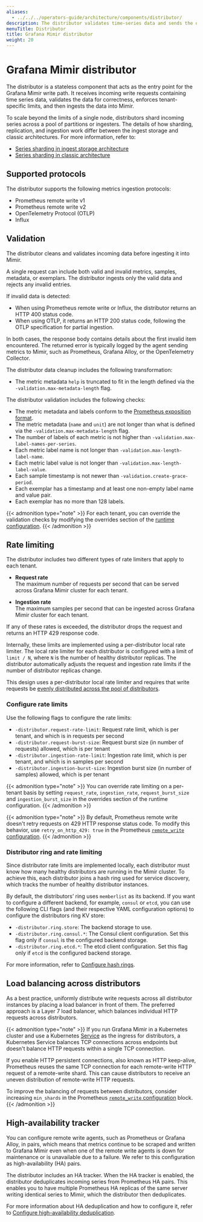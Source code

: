 ```yaml
---
aliases:
  - ../../../operators-guide/architecture/components/distributor/
description: The distributor validates time-series data and sends the data to ingesters.
menuTitle: Distributor
title: Grafana Mimir distributor
weight: 20
---
```


<!-- Note: This topic is mounted in the GEM documentation. Ensure that all updates are also applicable to GEM. -->

# Grafana Mimir distributor

The distributor is a stateless component that acts as the entry point for the Grafana Mimir write path.
It receives incoming write requests containing time series data, validates the data for correctness, enforces tenant-specific limits, and then ingests the data into Mimir.

To scale beyond the limits of a single node, distributors shard incoming series across a pool of partitions or ingesters.
The details of how sharding, replication, and ingestion work differ between the ingest storage and classic architectures.
For more information, refer to:

- [Series sharding in ingest storage architecture](https://grafana.com/docs/mimir/<MIMIR_VERSION>/references/architecture/hash-ring/#series-sharding-in-ingest-storage-architecture)
- [Series sharding in classic architecture](https://grafana.com/docs/mimir/<MIMIR_VERSION>/references/architecture/hash-ring/#series-sharding-in-classic-architecture)

## Supported protocols

The distributor supports the following metrics ingestion protocols:

- Prometheus remote write v1
- Prometheus remote write v2
- OpenTelemetry Protocol (OTLP)
- Influx

## Validation

The distributor cleans and validates incoming data before ingesting it into Mimir.

A single request can include both valid and invalid metrics, samples, metadata, or exemplars.
The distributor ingests only the valid data and rejects any invalid entries.

If invalid data is detected:

- When using Prometheus remote write or Influx, the distributor returns an HTTP 400 status code.
- When using OTLP, it returns an HTTP 200 status code, following the OTLP specification for partial ingestion.

In both cases, the response body contains details about the first invalid item encountered.
The returned error is typically logged by the agent sending metrics to Mimir, such as Prometheus, Grafana Alloy, or the OpenTelemetry Collector.

The distributor data cleanup includes the following transformation:

- The metric metadata `help` is truncated to fit in the length defined via the `-validation.max-metadata-length` flag.

The distributor validation includes the following checks:

- The metric metadata and labels conform to the [Prometheus exposition format](https://prometheus.io/docs/concepts/data_model/).
- The metric metadata (`name` and `unit`) are not longer than what is defined via the `-validation.max-metadata-length` flag.
- The number of labels of each metric is not higher than `-validation.max-label-names-per-series`.
- Each metric label name is not longer than `-validation.max-length-label-name`.
- Each metric label value is not longer than `-validation.max-length-label-value`.
- Each sample timestamp is not newer than `-validation.create-grace-period`.
- Each exemplar has a timestamp and at least one non-empty label name and value pair.
- Each exemplar has no more than 128 labels.

{{< admonition type="note" >}}
For each tenant, you can override the validation checks by modifying the overrides section of the [runtime configuration](https://grafana.com/docs/mimir/<MIMIR_VERSION>/configure/about-runtime-configuration/).
{{< /admonition >}}

## Rate limiting

The distributor includes two different types of rate limiters that apply to each tenant.

- **Request rate**<br />
  The maximum number of requests per second that can be served across Grafana Mimir cluster for each tenant.

- **Ingestion rate**<br />
  The maximum samples per second that can be ingested across Grafana Mimir cluster for each tenant.

If any of these rates is exceeded, the distributor drops the request and returns an HTTP 429 response code.

Internally, these limits are implemented using a per-distributor local rate limiter.
The local rate limiter for each distributor is configured with a limit of `limit / N`, where `N` is the number of healthy distributor replicas.
The distributor automatically adjusts the request and ingestion rate limits if the number of distributor replicas change.

This design uses a per-distributor local rate limiter and requires that write requests be [evenly distributed across the pool of distributors](#load-balancing-across-distributors).

### Configure rate limits

Use the following flags to configure the rate limits:

- `-distributor.request-rate-limit`: Request rate limit, which is per tenant, and which is in requests per second
- `-distributor.request-burst-size`: Request burst size (in number of requests) allowed, which is per tenant
- `-distributor.ingestion-rate-limit`: Ingestion rate limit, which is per tenant, and which is in samples per second
- `-distributor.ingestion-burst-size`: Ingestion burst size (in number of samples) allowed, which is per tenant

{{< admonition type="note" >}}
You can override rate limiting on a per-tenant basis by setting `request_rate`, `ingestion_rate`, `request_burst_size` and `ingestion_burst_size` in the overrides section of the runtime configuration.
{{< /admonition >}}

{{< admonition type="note" >}}
By default, Prometheus remote write doesn't retry requests on 429 HTTP response status code. To modify this behavior, use `retry_on_http_429: true` in the Prometheus [`remote_write` configuration](https://prometheus.io/docs/prometheus/latest/configuration/configuration/#remote_write).
{{< /admonition >}}

### Distributor ring and rate limiting

Since distributor rate limits are implemented locally, each distributor must know how many healthy distributors are running in the Mimir cluster.
To achieve this, each distributor joins a hash ring used for service discovery, which tracks the number of healthy distributor instances.

By default, the distributors’ ring uses `memberlist` as its backend.
If you want to configure a different backend, for example, `consul` or `etcd`, you can use the following CLI flags (and their respective YAML configuration options) to configure the distributors ring KV store:

- `-distributor.ring.store`: The backend storage to use.
- `-distributor.ring.consul.*`: The Consul client configuration. Set this flag only if `consul` is the configured backend storage.
- `-distributor.ring.etcd.*`: The etcd client configuration. Set this flag only if `etcd` is the configured backend storage.

For more information, refer to [Configure hash rings](https://grafana.com/docs/mimir/<MIMIR_VERSION>/configure/configure-hash-rings/).

## Load balancing across distributors

As a best practice, uniformly distribute write requests across all distributor instances by placing a load balancer in front of them.
The preferred approach is a Layer 7 load balancer, which balances individual HTTP requests across distributors.

{{< admonition type="note" >}}
If you run Grafana Mimir in a Kubernetes cluster and use a Kubernetes [Service](https://kubernetes.io/docs/concepts/services-networking/service/) as the ingress for distributors, a Kubernetes Service balances TCP connections across endpoints but doesn't balance HTTP requests within a single TCP connection.

If you enable HTTP persistent connections, also known as HTTP keep-alive, Prometheus reuses the same TCP connection for each remote-write HTTP request of a remote-write shard.
This can cause distributors to receive an uneven distribution of remote-write HTTP requests.

To improve the balancing of requests between distributors, consider increasing `min_shards` in the Prometheus [`remote_write` configuration](https://prometheus.io/docs/prometheus/latest/configuration/configuration/#remote_write) block.
{{< /admonition >}}

## High-availability tracker

You can configure remote write agents, such as Prometheus or Grafana Alloy, in pairs, which means that metrics continue to be scraped and written to Grafana Mimir even when one of the remote write agents is down for maintenance or is unavailable due to a failure.
We refer to this configuration as high-availability (HA) pairs.

The distributor includes an HA tracker.
When the HA tracker is enabled, the distributor deduplicates incoming series from Prometheus HA pairs.
This enables you to have multiple Prometheus HA replicas of the same server writing identical series to Mimir, which the distributor then deduplicates.

For more information about HA deduplication and how to configure it, refer to [Configure high-availability deduplication](https://grafana.com/docs/mimir/<MIMIR_VERSION>/configure/configure-high-availability-deduplication/).

